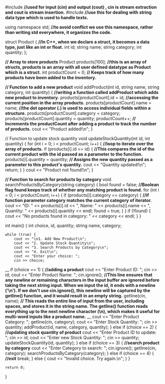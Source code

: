 #include <iostream>    **//used for input (cin) and output (cout) , cin is stream extraction and cout is stream insertion.**
#include <string>      **//use this for dealing with string data type which is used to handle texts.**
 
using namespace std;   **//to avoid conflict we use this namespace, rather than writing std everywhere, it organizes the code.**

struct Product {    **//In C++, when we declare a struct, it becomes a data type, just like an int or float.**
    int id;
    string name;
    string category;
    int quantity;
};

**// Array to store products**
Product products[100];    **//this is an array of structs, products is an array with all user defined datatype as Product which is a struct.**
int productCount = 0;   **// Keeps track of how many products have been added to the inventory.**

**// Function to add a new product**
void addProduct(int id, string name, string category, int quantity) {  **//writing a function called addProduct which adds new product to inventory.**
    products[productCount].id = id;     **//accessing the current position in the array products.**
    products[productCount].name = name;  **//the dot operator (.) is used to access individual fields within a structure.** 
    products[productCount].category = category;
    products[productCount].quantity = quantity;
    productCount++;      **// Increments the productCount after adding a product to track the number of products.**
    cout << "Product added!\n";
}

// Function to update stock quantity
void updateStockQuantity(int id, int quantity) {
    for (int i = 0; i < productCount; i++) {   **//loop to iterate over the array of products.**
        if (products[i].id == id) {        **//This compares the id of the current product with the id passed as a parameter to the function.**
            products[i].quantity = quantity;  **// Assigns the new quantity passed as a parameter to this product's quantity.**
            cout << "Quantity updated!\n";
            return;
        }
    }
    cout << "Product not found!\n";
}

**// Function to search for products by category**
void searchProductsByCategory(string category) {
    bool found = false;  **//Boolean flag found keeps track of whether any matching product is found.**
    for (int i = 0; i < productCount; i++) {
        if (products[i].category == category) { **//if function parameter category matches the current category of iterator.**
            cout << "ID: " << products[i].id << ", Name: " << products[i].name << ", Quantity: " << products[i].quantity << endl;
            found = true;
        }
    }
    if (!found) {
        cout << "No products found in category: " << category << endl;
    }
}

int main() {
    int choice, id, quantity;
    string name, category;

    while (true) {
        cout << "\n1. Add New Product\n";
        cout << "2. Update Stock Quantity\n";
        cout << "3. Search Products by Category\n";
        cout << "4. Exit\n";
        cout << "Enter your choice: ";
        cin >> choice;
__
        if (choice == 1) {   **//adding a product**
            cout << "Enter Product ID: ";
            cin >> id;
            cout << "Enter Product Name: ";
            cin.ignore();  **//This line ensures that any newline or remaining characters in the input buffer are ignored before taking the next string input. When we input the id, it ends with a newline ('\n'). If we don't use cin.ignore(), this newline will be captured by the getline() function, and it would result in an empty string.**
            getline(cin, name); **// This reads the entire line of input from the user, including spaces, and stores it in the string name. The getline() function reads everything up to the next newline character (\n), which makes it useful for multi-word inputs like a product name.**
__
            cout << "Enter Product Category: ";
            getline(cin, category);
            cout << "Enter Stock Quantity: ";
            cin >> quantity;
            addProduct(id, name, category, quantity);
        } else if (choice == 2) {  **//updating stock quantity of product**
            cout << "Enter Product ID to update: ";
            cin >> id;
            cout << "Enter new Stock Quantity: ";
            cin >> quantity;
            updateStockQuantity(id, quantity);
        } else if (choice == 3) {  **//search product by category**
            cout << "Enter Category to search: ";
            cin.ignore();
            getline(cin, category);
            searchProductsByCategory(category);
        } else if (choice == 4) {   **//exit** 
            break;
        } else {
            cout << "Invalid choice. Try again.\n";
        }
    }

    return 0;
}
